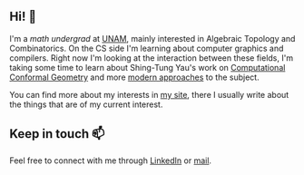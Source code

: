 ## Hi! 👋

I'm a *math undergrad* at [UNAM](https://www.fciencias.unam.mx/), mainly interested in Algebraic Topology and Combinatorics. On the CS side I'm learning about computer graphics and compilers. Right now I'm looking at the interaction between these fields, I'm taking some time to learn about Shing-Tung Yau's work on [Computational Conformal Geometry](https://www.amazon.com/Computational-Conformal-Geometry-softcover-Mathematics/dp/1571463240) and more [modern approaches](https://www.cs.cmu.edu/~kmcrane/Projects/ConformalGeometryProcessing/thesis.pdf) to the subject.  

You can find more about my interests in [my site](https://montiel.vercel.app), there I usually write about the things that are of my current interest. 

## Keep in touch 📫

Feel free to connect with me through [LinkedIn](https://mx.linkedin.com/in/milton-montiel) or [mail](mailto:miltgonmont@gmail.com).

<!--
**MiltMont/MiltMont** is a ✨ _special_ ✨ repository because its `README.md` (this file) appears on your GitHub profile.

Here are some ideas to get you started:

- 🔭 I’m currently working on ...
- 🌱 I’m currently learning ...
- 👯 I’m looking to collaborate on ...
- 🤔 I’m looking for help with ...
- 💬 Ask me about ...
- 📫 How to reach me: ...
- 😄 Pronouns: ...
- ⚡ Fun fact: ...
-->
